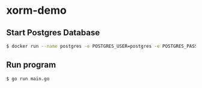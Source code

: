 # xorm-demo

## Start Postgres Database
```bash
$ docker run --name postgres -e POSTGRES_USER=postgres -e POSTGRES_PASSWORD=postgres -e POSTGRES_DB=xorm-demo -p 5431:5432 -d postgres
```
## Run program
```bash
$ go run main.go
```
